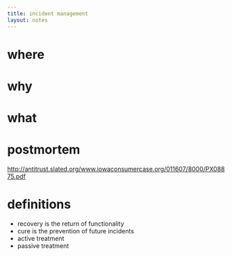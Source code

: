 ```yaml
---
title: incident management
layout: notes
---
```



# where

# why

# what


# postmortem
http://antitrust.slated.org/www.iowaconsumercase.org/011607/8000/PX08875.pdf


# definitions
- recovery is the return of functionality
- cure is the prevention of future incidents
- active treatment 
- passive treatment
